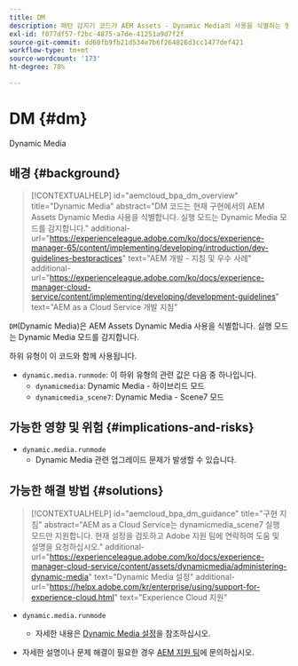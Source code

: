 ```yaml
---
title: DM
description: 패턴 감지기 코드가 AEM Assets - Dynamic Media의 사용을 식별하는 방법에 대해 알아봅니다.
exl-id: f077df57-f2bc-4875-a7de-41251a9d7f2f
source-git-commit: dd60fb9fb21d534e7b6f264826d3cc1477def421
workflow-type: tm+mt
source-wordcount: '173'
ht-degree: 78%

---
```


# DM {#dm}

Dynamic Media

## 배경 {#background}

>[!CONTEXTUALHELP]
>id="aemcloud_bpa_dm_overview"
>title="Dynamic Media"
>abstract="DM 코드는 현재 구현에서의 AEM Assets Dynamic Media 사용을 식별합니다. 실행 모드는 Dynamic Media 모드를 감지합니다."
>additional-url="https://experienceleague.adobe.com/ko/docs/experience-manager-65/content/implementing/developing/introduction/dev-guidelines-bestpractices" text="AEM 개발 - 지침 및 우수 사례"
>additional-url="https://experienceleague.adobe.com/ko/docs/experience-manager-cloud-service/content/implementing/developing/development-guidelines" text="AEM as a Cloud Service 개발 지침"

`DM`(Dynamic Media)은 AEM Assets Dynamic Media 사용을 식별합니다. 실행 모드는 Dynamic Media 모드를 감지합니다.

하위 유형이 이 코드와 함께 사용됩니다.

* `dynamic.media.runmode`: 이 하위 유형의 관련 값은 다음 중 하나입니다.
   * `dynamicmedia`: Dynamic Media - 하이브리드 모드
   * `dynamicmedia_scene7`: Dynamic Media - Scene7 모드

## 가능한 영향 및 위험 {#implications-and-risks}

* `dynamic.media.runmode`
   * Dynamic Media 관련 업그레이드 문제가 발생할 수 있습니다.

## 가능한 해결 방법 {#solutions}

>[!CONTEXTUALHELP]
>id="aemcloud_bpa_dm_guidance"
>title="구현 지침"
>abstract="AEM as a Cloud Service는 dynamicmedia_scene7 실행 모드만 지원합니다. 현재 설정을 검토하고 Adobe 지원 팀에 연락하여 도움 및 설명을 요청하십시오."
>additional-url="https://experienceleague.adobe.com/ko/docs/experience-manager-cloud-service/content/assets/dynamicmedia/administering-dynamic-media" text="Dynamic Media 설정"
>additional-url="https://helpx.adobe.com/kr/enterprise/using/support-for-experience-cloud.html" text="Experience Cloud 지원"


* `dynamic.media.runmode`
   * 자세한 내용은 [Dynamic Media 설정](https://experienceleague.adobe.com/ko/docs/experience-manager-cloud-service/content/assets/dynamicmedia/administering-dynamic-media)을 참조하십시오.

* 자세한 설명이나 문제 해결이 필요한 경우 [AEM 지원 팀](https://helpx.adobe.com/kr/enterprise/using/support-for-experience-cloud.html)에 문의하십시오.
